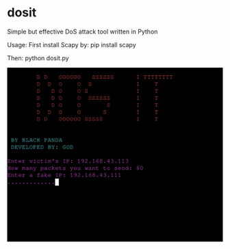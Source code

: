 # dosit
Simple but effective DoS attack tool written in Python

Usage:
First install Scapy by:
pip install scapy

Then:
python dosit.py

![Image](https://github.com/BlackPandaCyberspace/dosit/blob/master/ok.png)
